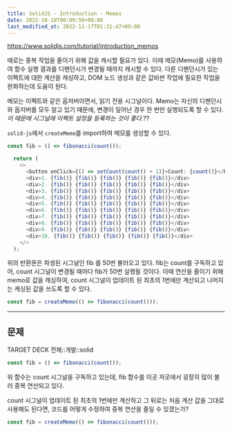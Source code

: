 ```yaml
---
title: SolidJS - Introduction - Memos
date: 2022-10-10T00:09:50+09:00
last_modified_at: 2022-11-17T01:31:47+09:00
---
```



https://www.solidjs.com/tutorial/introduction_memos

때로는 중복 작업을 줄이기 위해 값을 캐시할 필요가 있다. 이때 메모(Memo)를 사용하여 함수 실행 결과를 디펜던시가 변경될 때까지 캐시할 수 있다. 다른 디펜던시가 있는 이펙트에 대한 계산을 캐싱하고, DOM 노드 생성과 같은 값비싼 작업에 필요한 작업을 완화하는데 도움이 된다.

메모는 이펙트와 같은 옵저버이면서, 읽기 전용 시그널이다. Memo는 자신의 디펜던시와 옵저버를 모두 알고 있기 때문에, 변경이 일어난 경우 한 번만 실행되도록 할 수 있다. _이 때문에 시그널에 이펙트 설정을 등록하는 것이 좋다._??

`solid-js`에서 `createMemo`를 import하여 메모를 생성할 수 있다.

```ts
const fib = () => fibonacci(count());

  return (
    <>
      <button onClick={() => setCount(count() + 1)}>Count: {count()}</button>
      <div>1. {fib()} {fib()} {fib()} {fib()} {fib()}</div>
      <div>2. {fib()} {fib()} {fib()} {fib()} {fib()}</div>
      <div>3. {fib()} {fib()} {fib()} {fib()} {fib()}</div>
      <div>4. {fib()} {fib()} {fib()} {fib()} {fib()}</div>
      <div>5. {fib()} {fib()} {fib()} {fib()} {fib()}</div>
      <div>6. {fib()} {fib()} {fib()} {fib()} {fib()}</div>
      <div>7. {fib()} {fib()} {fib()} {fib()} {fib()}</div>
      <div>8. {fib()} {fib()} {fib()} {fib()} {fib()}</div>
      <div>9. {fib()} {fib()} {fib()} {fib()} {fib()}</div>
      <div>10. {fib()} {fib()} {fib()} {fib()} {fib()}</div>
    </>
  );
```

위의 반환문은 파생된 시그널인 fib 를 50번 불러오고 있다. fib는 count를 구독하고 있어, count 시그널이 변경될 때마다 fib가 50번 실행될 것이다. 이때 연산을 줄이기 위해 memo로 값을 캐싱하여, count 시그널이 업데이트 된 최초의 1번에만 계산되고 나머지는 캐싱된 값을 쓰도록 할 수 있다.

```ts
const fib = createMemo(() => fibonacci(count()));
```

---

## 문제

TARGET DECK
전체::개발::solid

<!--ankiQ-->

```ts
const fib = () => fibonacci(count());
```

위 함수는 count 시그널을 구독하고 있는데, fib 함수를 이곳 저곳에서 굉장히 많이 불러 중복 연산되고 있다.

count 시그널이 업데이트 된 최초의 1번에만 계산하고 그 뒤로는 처음 계산 값을 그대로 사용해도 된다면, 코드를 어떻게 수정하여 중복 연산을 줄일 수 있겠는가?

<!--ankiA-->

```ts
const fib = createMemo(() => fibonacci(count()));
```

<!--ankiE-->
<!--ID: 1664946251797-->
